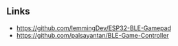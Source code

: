 #

## Links
- https://github.com/lemmingDev/ESP32-BLE-Gamepad
- https://github.com/palsayantan/BLE-Game-Controller